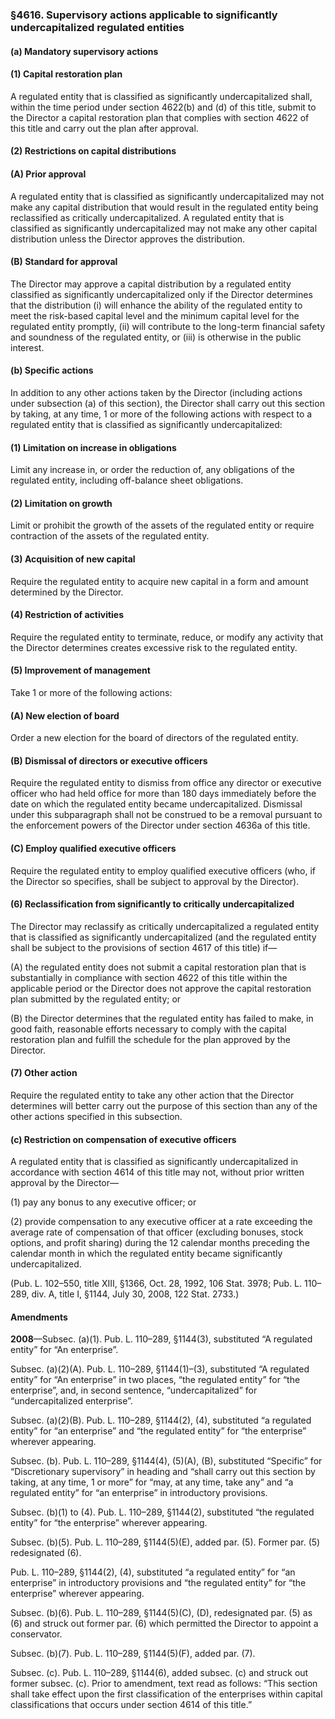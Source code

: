 ### §4616. Supervisory actions applicable to significantly undercapitalized regulated entities ###

#### (a) Mandatory supervisory actions ####

#### (1) Capital restoration plan ####

A regulated entity that is classified as significantly undercapitalized shall, within the time period under section 4622(b) and (d) of this title, submit to the Director a capital restoration plan that complies with section 4622 of this title and carry out the plan after approval.

#### (2) Restrictions on capital distributions ####

#### (A) Prior approval ####

A regulated entity that is classified as significantly undercapitalized may not make any capital distribution that would result in the regulated entity being reclassified as critically undercapitalized. A regulated entity that is classified as significantly undercapitalized may not make any other capital distribution unless the Director approves the distribution.

#### (B) Standard for approval ####

The Director may approve a capital distribution by a regulated entity classified as significantly undercapitalized only if the Director determines that the distribution (i) will enhance the ability of the regulated entity to meet the risk-based capital level and the minimum capital level for the regulated entity promptly, (ii) will contribute to the long-term financial safety and soundness of the regulated entity, or (iii) is otherwise in the public interest.

#### (b) Specific actions ####

In addition to any other actions taken by the Director (including actions under subsection (a) of this section), the Director shall carry out this section by taking, at any time, 1 or more of the following actions with respect to a regulated entity that is classified as significantly undercapitalized:

#### (1) Limitation on increase in obligations ####

Limit any increase in, or order the reduction of, any obligations of the regulated entity, including off-balance sheet obligations.

#### (2) Limitation on growth ####

Limit or prohibit the growth of the assets of the regulated entity or require contraction of the assets of the regulated entity.

#### (3) Acquisition of new capital ####

Require the regulated entity to acquire new capital in a form and amount determined by the Director.

#### (4) Restriction of activities ####

Require the regulated entity to terminate, reduce, or modify any activity that the Director determines creates excessive risk to the regulated entity.

#### (5) Improvement of management ####

Take 1 or more of the following actions:

#### (A) New election of board ####

Order a new election for the board of directors of the regulated entity.

#### (B) Dismissal of directors or executive officers ####

Require the regulated entity to dismiss from office any director or executive officer who had held office for more than 180 days immediately before the date on which the regulated entity became undercapitalized. Dismissal under this subparagraph shall not be construed to be a removal pursuant to the enforcement powers of the Director under section 4636a of this title.

#### (C) Employ qualified executive officers ####

Require the regulated entity to employ qualified executive officers (who, if the Director so specifies, shall be subject to approval by the Director).

#### (6) Reclassification from significantly to critically undercapitalized ####

The Director may reclassify as critically undercapitalized a regulated entity that is classified as significantly undercapitalized (and the regulated entity shall be subject to the provisions of section 4617 of this title) if—

(A) the regulated entity does not submit a capital restoration plan that is substantially in compliance with section 4622 of this title within the applicable period or the Director does not approve the capital restoration plan submitted by the regulated entity; or

(B) the Director determines that the regulated entity has failed to make, in good faith, reasonable efforts necessary to comply with the capital restoration plan and fulfill the schedule for the plan approved by the Director.

#### (7) Other action ####

Require the regulated entity to take any other action that the Director determines will better carry out the purpose of this section than any of the other actions specified in this subsection.

#### (c) Restriction on compensation of executive officers ####

A regulated entity that is classified as significantly undercapitalized in accordance with section 4614 of this title may not, without prior written approval by the Director—

(1) pay any bonus to any executive officer; or

(2) provide compensation to any executive officer at a rate exceeding the average rate of compensation of that officer (excluding bonuses, stock options, and profit sharing) during the 12 calendar months preceding the calendar month in which the regulated entity became significantly undercapitalized.

(Pub. L. 102–550, title XIII, §1366, Oct. 28, 1992, 106 Stat. 3978; Pub. L. 110–289, div. A, title I, §1144, July 30, 2008, 122 Stat. 2733.)

#### Amendments ####

**2008**—Subsec. (a)(1). Pub. L. 110–289, §1144(3), substituted “A regulated entity” for “An enterprise”.

Subsec. (a)(2)(A). Pub. L. 110–289, §1144(1)–(3), substituted “A regulated entity” for “An enterprise” in two places, “the regulated entity” for “the enterprise”, and, in second sentence, “undercapitalized” for “undercapitalized enterprise”.

Subsec. (a)(2)(B). Pub. L. 110–289, §1144(2), (4), substituted “a regulated entity” for “an enterprise” and “the regulated entity” for “the enterprise” wherever appearing.

Subsec. (b). Pub. L. 110–289, §1144(4), (5)(A), (B), substituted “Specific” for “Discretionary supervisory” in heading and “shall carry out this section by taking, at any time, 1 or more” for “may, at any time, take any” and “a regulated entity” for “an enterprise” in introductory provisions.

Subsec. (b)(1) to (4). Pub. L. 110–289, §1144(2), substituted “the regulated entity” for “the enterprise” wherever appearing.

Subsec. (b)(5). Pub. L. 110–289, §1144(5)(E), added par. (5). Former par. (5) redesignated (6).

Pub. L. 110–289, §1144(2), (4), substituted “a regulated entity” for “an enterprise” in introductory provisions and “the regulated entity” for “the enterprise” wherever appearing.

Subsec. (b)(6). Pub. L. 110–289, §1144(5)(C), (D), redesignated par. (5) as (6) and struck out former par. (6) which permitted the Director to appoint a conservator.

Subsec. (b)(7). Pub. L. 110–289, §1144(5)(F), added par. (7).

Subsec. (c). Pub. L. 110–289, §1144(6), added subsec. (c) and struck out former subsec. (c). Prior to amendment, text read as follows: “This section shall take effect upon the first classification of the enterprises within capital classifications that occurs under section 4614 of this title.”